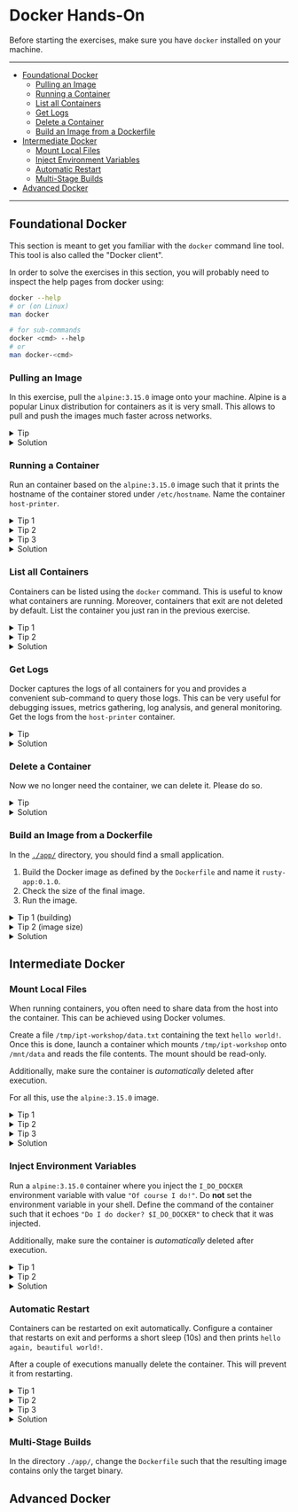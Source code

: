 # Docker Hands-On

Before starting the exercises, make sure you have `docker` installed on your machine.

---

* [Foundational Docker](#foundational-docker)
  * [Pulling an Image](#pulling-an-image)
  * [Running a Container](#running-a-container)
  * [List all Containers](#list-all-containers)
  * [Get Logs](#get-logs)
  * [Delete a Container](#delete-a-container)
  * [Build an Image from a Dockerfile](#build-an-image-from-a-dockerfile)
* [Intermediate Docker](#intermediate-docker)
  * [Mount Local Files](#mount-local-files)
  * [Inject Environment Variables](#inject-environment-variables)
  * [Automatic Restart](#automatic-restart)
  * [Multi-Stage Builds](#multi-stage-builds)
* [Advanced Docker](#advanced-docker)

---

## Foundational Docker

This section is meant to get you familiar with the `docker` command line tool. This tool is also
called the "Docker client".

In order to solve the exercises in this section, you will probably need to inspect the help pages
from docker using:

```bash
docker --help
# or (on Linux)
man docker

# for sub-commands
docker <cmd> --help
# or
man docker-<cmd>
```

### Pulling an Image

In this exercise, pull the `alpine:3.15.0` image onto your machine. Alpine is a popular Linux
distribution for containers as it is very small. This allows to pull and push the images much faster
across networks.


<details>
  <summary>Tip</summary>

Check out `docker pull --help` or `man docker-pull`.

</details>

<details>
  <summary>Solution</summary>

```
$ docker pull alpine:3.15.0
3.15.0: Pulling from library/alpine
59bf1c3509f3: Pull complete
Digest: sha256:21a3deaa0d32a8057914f36584b5288d2e5ecc984380bc0118285c70fa8c9300
Status: Downloaded newer image for alpine:3.15.0
docker.io/library/alpine:3.15.0
```

</details>

### Running a Container

Run an container based on the `alpine:3.15.0` image such that it prints the hostname of the
container stored under `/etc/hostname`. Name the container `host-printer`.


<details>
  <summary>Tip 1</summary>

Check out `docker run --help` or `man docker-run`.

</details>

<details>
  <summary>Tip 2</summary>

Use the `--name` flag to provide the container name.

</details>

<details>
  <summary>Tip 3</summary>

The command you need to pass is `cat /etc/hostname`.

</details>

<details>
  <summary>Solution</summary>

```
$ docker run --name host-printer alpine:3.15.0 cat /etc/hostname
fec72c948753
```

</details>

### List all Containers

Containers can be listed using the `docker` command. This is useful to know what containers are
running. Moreover, containers that exit are not deleted by default. List the container you just ran
in the previous exercise.


<details>
  <summary>Tip 1</summary>

Check out `docker container --help` or `man docker-container`.

</details>

<details>
  <summary>Tip 2</summary>

Check out `docker container ls --help` or `man docker-container-ls`.

</details>

<details>
  <summary>Solution</summary>

You need to use the `-a/--all` flag to also list exited containers:

```
$ docker container ls -a
CONTAINER ID   IMAGE                      COMMAND                  CREATED         STATUS                     PORTS                             NAMES
fec72c948753   alpine:3.15.0              "cat /etc/hostname"      4 minutes ago   Exited (0) 4 minutes ago                                     host-printer

$ # or
$ docker ps -a
CONTAINER ID   IMAGE                      COMMAND                  CREATED         STATUS                     PORTS                             NAMES
fec72c948753   alpine:3.15.0              "cat /etc/hostname"      4 minutes ago   Exited (0) 4 minutes ago                                     host-printer
```

> Note that the container ID is the same as the hostname we saw in the output of the last exercise.
> This is because `docker` automatically injects the container ID as the hostname in all containers
> it starts.

</details>


### Get Logs

Docker captures the logs of all containers for you and provides a convenient sub-command to query
those logs. This can be very useful for debugging issues, metrics gathering, log analysis, and
general monitoring. Get the logs from the `host-printer` container.

<details>
  <summary>Tip</summary>

Check out `docker logs --help` or `man docker-logs`.

</details>

<details>
  <summary>Solution</summary>

> Note you can always reference a container by either its ID or its name. The same is true for
> images.

```
$ docker logs host-printer
fec72c948753

$ # or (change to your container ID)
$ docker logs fec72c948753
fec72c948753
```

We again see the container ID/hostname, the output of the `cat /etc/hostname` command we ran.

</details>

### Delete a Container

Now we no longer need the container, we can delete it. Please do so.

<details>
  <summary>Tip</summary>

Check out `docker rm --help` or `man docker-rm`.

</details>

<details>
  <summary>Solution</summary>

```
$ docker rm host-printer
host-printer

$ # or
$ docker container rm host-printer
host-printer

$ # or (change to your container ID)
$ docker rm fec72c948753
fec72c948753

$ # or (change to your container ID)
$ docker container rm fec72c948753
fec72c948753
```

Verify that the container is gone:

```
$ docker ps -a
CONTAINER ID   IMAGE                      COMMAND                  CREATED       STATUS          PORTS                             NAMES
```

</details>


### Build an Image from a Dockerfile

In the [`./app/`][app-dir] directory, you should find a small application.

1. Build the Docker image as defined by the `Dockerfile` and name it `rusty-app:0.1.0`.
2. Check the size of the final image.
3. Run the image.

[app-dir]: ./app/
[main-file]: ./app/src/main.rs

<details>
  <summary>Tip 1 (building)</summary>

Check out `docker build --help` or `man docker-build`.

</details>

<details>
  <summary>Tip 2 (image size)</summary>

You can use `docker images` to inspect images.

</details>

<details>
  <summary>Solution</summary>

In order to build the image, we run:

```
$ # executed from within the ./app/ directory
$ docker build -t rusty-app:0.1.0 ./
Sending build context to Docker daemon   21.5kB
Step 1/5 : FROM rust:1.59.0-slim-bullseye
 ---> 7f642a26afce
Step 2/5 : COPY ./Cargo.* ./
 ---> 19b718c93628
Step 3/5 : COPY ./src/ ./src/
 ---> 45c05fc3915a
Step 4/5 : RUN cargo build --release
 ---> Running in df919064db85
    Updating crates.io index
 Downloading crates ...
  Downloaded lock_api v0.4.6
  Downloaded log v0.4.14
  Downloaded miniz_oxide v0.4.4

  ...

   Compiling simple-log v1.5.1
   Compiling rusty-app v0.1.0 (/)
    Finished release [optimized] target(s) in 45.29s
Removing intermediate container df919064db85
 ---> 273e336ddf75
Step 5/5 : ENTRYPOINT target/release/rusty-app
 ---> Running in 6c07c5f128c9
Removing intermediate container 6c07c5f128c9
 ---> d280377f987f
Successfully built d280377f987f
Successfully tagged rusty-app:0.1.0
```

Then get the size using:

```
$ docker images rusty-app
REPOSITORY   TAG       IMAGE ID       CREATED          SIZE
rusty-app    0.1.0     8743a3ae1823   29 seconds ago   938MB
```

As we can see the image is 938MB. This is very large considering the application does nothing. See
[Multi-Stage Builds](#multi-stage-builds) on how to reduce the size.

Finally to run the image:

```
$ docker run --rm rusty-app:0.1.0
2022-03-07 18:04:56.908388975 [INFO] <rusty_app:24>:Hello, world!
2022-03-07 18:04:57.575543306 [INFO] <rusty_app:24>:Hello, world!
2022-03-07 18:04:58.242365953 [INFO] <rusty_app:24>:Hello, world!
2022-03-07 18:04:58.908615155 [INFO] <rusty_app:24>:Hello, world!
2022-03-07 18:04:59.574947805 [INFO] <rusty_app:24>:Hello, world!
2022-03-07 18:05:00.242082482 [INFO] <rusty_app:24>:Hello, world!
^Creceived interrupt, stopping
```

</details>

## Intermediate Docker

### Mount Local Files

When running containers, you often need to share data from the host into the container. This can be
achieved using Docker volumes.

Create a file `/tmp/ipt-workshop/data.txt` containing the text `hello world!`. Once this is done,
launch a container which mounts `/tmp/ipt-workshop` onto `/mnt/data` and reads the file contents.
The mount should be read-only.

Additionally, make sure the container is _automatically_ deleted after execution.

For all this, use the `alpine:3.15.0` image.

<details>
  <summary>Tip 1</summary>

Check out `docker run --help` or `man docker-run` and look for the keyword "volume".

</details>

<details>
  <summary>Tip 2</summary>

You want to use the `-v/--volume` flag to mount the path.

</details>

<details>
  <summary>Tip 3</summary>

You want to use the `--rm` flag to automatically delete the container after exit.

</details>

<details>
  <summary>Solution</summary>

```
$ mkdir -p /tmp/ipt-workshop
$ echo 'hello world!' > /tmp/ipt-workshop/data.txt
$ docker run --rm -v /tmp/ipt-workshop:/mnt/data:ro alpine:3.15.0 cat /mnt/data/data.txt
hello world!
```

> The `ro` option makes sure the volume is read-only.

</details>

### Inject Environment Variables

Run a `alpine:3.15.0` container where you inject the `I_DO_DOCKER` environment variable with value
`"Of course I do!"`. Do **not** set the environment variable in your shell. Define the command of the
container such that it echoes `"Do I do docker? $I_DO_DOCKER"` to check that it was injected.

Additionally, make sure the container is _automatically_ deleted after execution.

<details>
  <summary>Tip 1</summary>

You want to use the `-e/--env` flag to set environment variables.

</details>

<details>
  <summary>Tip 2</summary>

Be careful not to evaluate the environment variable in your shell before passing it to the
container. The simplest way to achieve this is to use a wrapping shell (`sh`).

</details>

<details>
  <summary>Solution</summary>

The following will not work:

```
$ docker run --rm -e I_DO_DOCKER='Of course I do!' alpine:3.15.0 echo "Do I do docker? $I_DO_DOCKER"
Do I do docker?
```

The reason is that `$I_DO_DOCKER` gets evaluated in your current shell before passing it to the
container as an environment variable.

You might be tempted to therefore try something such as:

```
$ docker run --rm -e I_DO_DOCKER='Of course I do!' alpine:3.15.0 echo "Do I do docker? \$I_DO_DOCKER"
Do I do docker? $I_DO_DOCKER
```

The issue here is that, depending on your shell (`sh`, `bash`, `zsh`), the content might be passed
raw to the container (it only does variable expansion) which is why it will pass `\$` to the
container which will thus not expand the variable.

The solution is to wrap it in a shell to ensure the `\$` is evaluated to `$` when the argument is
passed, or provide a single quote wrapper:

```
$ docker run --rm -e I_DO_DOCKER='Of course I do!' alpine:3.15.0 sh -c "echo Do I do docker? \$I_DO_DOCKER"
Do I do docker? Of course I do!

$ # or
$ docker run --rm -e I_DO_DOCKER='Of course I do!' alpine:3.15.0 sh -c 'echo "Do I do docker? $I_DO_DOCKER"'
Do I do docker? Of course I do!
```

</details>

### Automatic Restart

Containers can be restarted on exit automatically. Configure a container that restarts on exit and
performs a short sleep (10s) and then prints `hello again, beautiful world!`.

After a couple of executions manually delete the container. This will prevent it from restarting.

<details>
  <summary>Tip 1</summary>

You will want to use the `--restart` flag to set a restart policy. Make sure you check which one to
use.

</details>

<details>
  <summary>Tip 2</summary>

Use a wrapping shell to execute several commands sequentially.

</details>

<details>
  <summary>Tip 3</summary>

Check the container restarted with `docker ps`.

</details>


<details>
  <summary>Solution</summary>

We will use the following command for the container: `sleep 10; echo "hello again, beautiful
world!"`. This will need to be wrapped in a shell in order to handle the `;` correctly.

Note the container will not fail but exit with status code 0. This means we need to use the `always`
or `unless-stopped` policy. The only difference between those two is whether to start the container
when the daemon boots. Since we will manually delete the container right after, it makes no
difference which one you use.

> Another way to achieve this (but ugly), is to change the command to fail after the print, and then
> use the `on-failure` policy. E.g. `sleep 10; echo "hello again, beautiful world!; exit 1"`

```
$ # be patient it will take 10 seconds to print
$ docker run --restart=unless-stopped --name loop alpine:3.15.0 sh -c 'sleep 10; echo "hello again, beautiful world!"'
hello again, beautiful world!

$ # check that the container was restarted after it exited
$ docker ps
CONTAINER ID   IMAGE           COMMAND                  CREATED              STATUS         PORTS     NAMES
c61eb46c1fb1   alpine:3.15.0   "sh -c 'sleep 10; ec…"   About a minute ago   Up 6 seconds             loop

$ # stop the container
$ # this can take up to 10 seconds, since we do not handle the interrupt in the sleep
$ docker stop loop
loop

$ # delete the container
$ docker rm loop
loop
```

</details>

### Multi-Stage Builds

In the directory `./app/`, change the `Dockerfile` such that the resulting image contains only the
target binary.

<!-- TODO(@jakob):
   -
   - - Write multi-stage / scratch
   -->

## Advanced Docker

<!-- TODO(@jakob):
   -
   - - Named volumes
   - - BuildKit
   - - Networking (redis:6.2.6?)
   - - Trust
   - - Hack your host
   - -->


